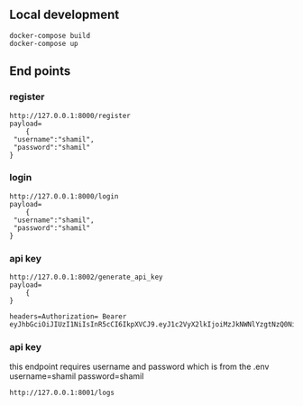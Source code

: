 ## Local development

```
docker-compose build
docker-compose up
```

## End points

### register

```
http://127.0.0.1:8000/register
payload=
    {
 "username":"shamil",
 "password":"shamil"
}

```

### login

```
http://127.0.0.1:8000/login
payload=
    {
 "username":"shamil",
 "password":"shamil"
}

```

### api key

```
http://127.0.0.1:8002/generate_api_key
payload=
    {
}

headers=Authorization= Bearer eyJhbGciOiJIUzI1NiIsInR5cCI6IkpXVCJ9.eyJ1c2VyX2lkIjoiMzJkNWNlYzgtNzQ0Ni00YmQ2LWFlOGItODk4NTc0YWVhY2NjIiwiZXhwIjoxNzA3MTQyODYxfQ.Y9cIFacws12zYz7wbqCkv3v_57wDgNMc4tTr28Yw_gg

```

### api key

this endpoint requires username and password which is from the .env
username=shamil
password=shamil

```
http://127.0.0.1:8001/logs

```

